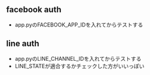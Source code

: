 ## facebook auth
* app.pyのFACEBOOK_APP_IDを入れてからテストする

## line auth
* app.pyのLINE_CHANNEL_IDを入れてからテストする
* LINE_STATEが適合するかチェックした方がいいっぽい

